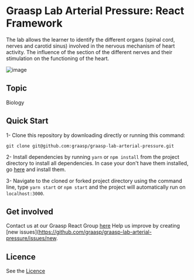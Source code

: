 # Graasp Lab Arterial Pressure: React Framework

The lab allows the learner to identify the different organs (spinal cord, nerves and carotid sinus) involved in the nervous mechanism of heart activity.
The influence of the section of the different nerves and their stimulation on the functioning of the heart.

![image](https://github.com/graasp/graasp-lab-arterial-pressure/blob/25/update-readme/public/preview.png)
## Topic

Biology


## Quick Start

1- Clone this repository by downloading directly or running this command:

```
git clone git@github.com:graasp/graasp-lab-arterial-pressure.git
```

2- Install dependencies by running `yarn` or `npm install` from the project directory to install all dependencies. In case your don't have them installed, go
[here](https://changelog.com/posts/install-node-js-with-homebrew-on-os-x) and install them.

3- Navigate to the cloned or forked project directory using the command line, type `yarn start` or `npm start` and the project will automatically run on `localhost:3000`.

## Get involved

Contact us at our Graasp React Group [here](http://graasp.eu/)
Help us improve by creating [new issues](https://github.com/graasp/graasp-lab-arterial-pressure/issues/new.

## Licence

See the [Licence](https://github.com/graasp/graasp-lab-arterial-pressure/blob/1/main-view/LICENSE)

